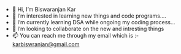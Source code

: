 - 👋 Hi, I’m Biswaranjan Kar
- 👀 I’m interested in learning new things and code programs....
- 🌱 I’m currently learning DSA while ongoing my coding process...
- 💞️ I’m looking to collaborate on the new and intresting things
- 📫 You can reach me through my email which is :- karbiswranjan@gmail.com

<!---
BiswaranjanKar12/BiswaranjanKar12 is a ✨ special ✨ repository because its `README.md` (this file) appears on your GitHub profile.
You can click the Preview link to take a look at your changes.
--->
